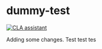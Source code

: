 # dummy-test
[![CLA assistant](https://cla-assistant-test.percona.com/readme/badge/percona/dummy-test)](https://cla-assistant-test.percona.com/percona/dummy-test)

Adding some changes.
Test test tes
